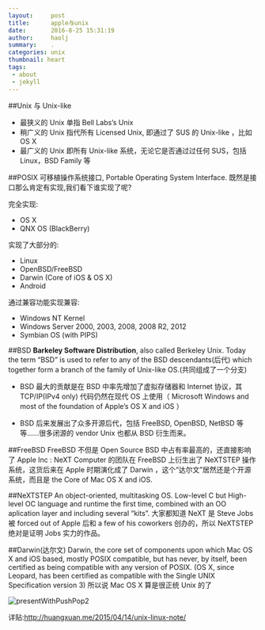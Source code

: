 ```yaml
---
layout:     post
title:      apple与unix
date:       2016-8-25 15:31:19
author:     haolj
summary:    .
categories: unix
thumbnail: heart
tags:
 - about
 - jekyll
---
```



##Unix 与 Unix-like 

* 最狭义的 Unix 单指 Bell Labs’s Unix
* 稍广义的 Unix 指代所有 Licensed Unix, 即通过了 SUS 的 Unix-like ，比如 OS X
* 最广义的 Unix 即所有 Unix-like 系统，无论它是否通过过任何 SUS，包括 Linux，BSD Family 等

##POSIX
可移植操作系统接口, Portable Operating System Interface.
既然是接口那么肯定有实现,我们看下谁实现了呢?

完全实现:

* OS X
* QNX OS (BlackBerry)

实现了大部分的:

* Linux
* OpenBSD/FreeBSD
* Darwin (Core of iOS & OS X)
* Android

通过兼容功能实现兼容:

* Windows NT Kernel
* Windows Server 2000, 2003, 2008, 2008 R2, 2012
* Symbian OS (with PIPS)


##BSD
**Barkeley Software Distribution**, also called Berkeley Unix. Today the term “BSD” is used to refer to any of the BSD descendants(后代) which together form a branch of the family of Unix-like OS.(共同组成了一个分支)

* BSD 最大的贡献是在 BSD 中率先增加了虚拟存储器和 Internet 协议，其 TCP/IP(IPv4 only) 代码仍然在现代 OS 上使用（ Microsoft Windows and most of the foundation of Apple’s OS X and iOS ）

* BSD 后来发展出了众多开源后代，包括 FreeBSD, OpenBSD, NetBSD 等等……很多闭源的 vendor Unix 也都从 BSD 衍生而来。


##FreeBSD
FreeBSD 不但是 Open Source BSD 中占有率最高的，还直接影响了 Apple Inc : NeXT Computer 的团队在 FreeBSD 上衍生出了 NeXTSTEP 操作系统，这货后来在 Apple 时期演化成了 Darwin ，这个“达尔文”居然还是个开源系统，而且是 the Core of Mac OS X and iOS.

##NeXTSTEP
An object-oriented, multitasking OS. Low-level C but High-level OC language and runtime the first time, combined with an OO aplication layer and including several “kits”. 
大家都知道 NeXT 是 Steve Jobs 被 forced out of Apple 后和 a few of his coworkers 创办的，所以 NeXTSTEP 绝对是证明 Jobs 实力的作品。

##Darwin(达尔文)
Darwin, the core set of components upon which Mac OS X and iOS based, mostly POSIX compatible, but has never, by itself, been certified as being compatible with any version of POSIX. (OS X, since Leopard, has been certified as compatible with the Single UNIX Specification version 3)
所以说 Mac OS X 算是很正统 Unix 的了

  ![presentWithPushPop2]({{site.url}}/source/unixFML.png)

详贴:[http://huangxuan.me/2015/04/14/unix-linux-note/
](http://huangxuan.me/2015/04/14/unix-linux-note/
)



